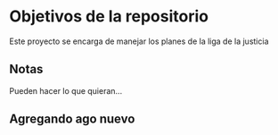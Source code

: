 # Objetivos de la repositorio

Este proyecto se encarga de manejar los planes de la liga de la justicia


## Notas
Pueden hacer lo que quieran...

## Agregando ago  nuevo
